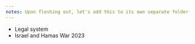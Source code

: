 ```yaml
---
notes: Upon fleshing out, let's add this to its own separate folder
---
```


- Legal system
- Israel and Hamas War 2023